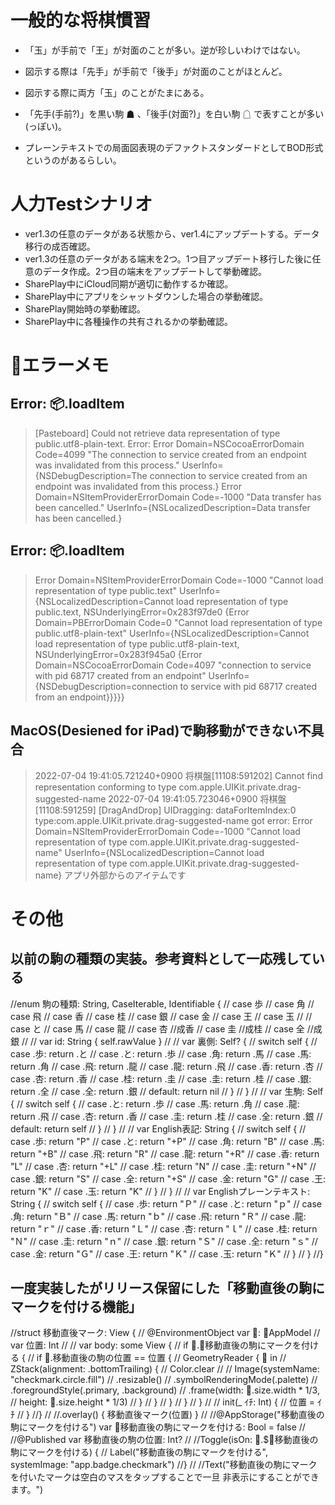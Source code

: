 一般的な将棋慣習
================
- 「玉」が手前で「王」が対面のことが多い。逆が珍しいわけではない。

- 図示する際は「先手」が手前で「後手」が対面のことがほとんど。

- 図示する際に両方「玉」のことがたまにある。

- 「先手(手前?)」を黒い駒 ☗ 、「後手(対面?)」を白い駒 ☖ で表すことが多い(っぽい)。

- プレーンテキストでの局面図表現のデファクトスタンダードとしてBOD形式というのがあるらしい。


人力Testシナリオ
==================
- ver1.3の任意のデータがある状態から、ver1.4にアップデートする。データ移行の成否確認。
- ver1.3の任意のデータがある端末を2つ。1つ目アップデート移行した後に任意のデータ作成。2つ目の端末をアップデートして挙動確認。
- SharePlay中にiCloud同期が適切に動作するか確認。
- SharePlay中にアプリをシャットダウンした場合の挙動確認。
- SharePlay開始時の挙動確認。
- SharePlay中に各種操作の共有されるかの挙動確認。


🚨エラーメモ
==============

Error: 📦.loadItem
---------------------------------------------
> [Pasteboard] Could not retrieve data representation of type public.utf8-plain-text. Error: Error Domain=NSCocoaErrorDomain Code=4099 "The connection to service created from an endpoint was invalidated from this process." UserInfo={NSDebugDescription=The connection to service created from an endpoint was invalidated from this process.}
> Error Domain=NSItemProviderErrorDomain Code=-1000 "Data transfer has been cancelled." UserInfo={NSLocalizedDescription=Data transfer has been cancelled.}

Error: 📦.loadItem
---------------------------
> Error Domain=NSItemProviderErrorDomain Code=-1000 "Cannot load representation of type public.text" UserInfo={NSLocalizedDescription=Cannot load representation of type public.text, NSUnderlyingError=0x283f97de0 {Error Domain=PBErrorDomain Code=0 "Cannot load representation of type public.utf8-plain-text" UserInfo={NSLocalizedDescription=Cannot load representation of type public.utf8-plain-text, NSUnderlyingError=0x283f945a0 {Error Domain=NSCocoaErrorDomain Code=4097 "connection to service with pid 68717 created from an endpoint" UserInfo={NSDebugDescription=connection to service with pid 68717 created from an endpoint}}}}}

MacOS(Desiened for iPad)で駒移動ができない不具合
--------------------------------------------------
> 2022-07-04 19:41:05.721240+0900 将棋盤[11108:591202] Cannot find representation conforming to type com.apple.UIKit.private.drag-suggested-name
> 2022-07-04 19:41:05.723046+0900 将棋盤[11108:591259] [DragAndDrop] UIDragging: dataForItemIndex:0 type:com.apple.UIKit.private.drag-suggested-name got error: Error Domain=NSItemProviderErrorDomain Code=-1000 "Cannot load representation of type com.apple.UIKit.private.drag-suggested-name" UserInfo={NSLocalizedDescription=Cannot load representation of type com.apple.UIKit.private.drag-suggested-name}
> アプリ外部からのアイテムです


その他
============

以前の駒の種類の実装。参考資料として一応残している
-------------------------------------------
//enum 駒の種類: String, CaseIterable, Identifiable {
//    case 歩
//    case 角
//    case 飛
//    case 香
//    case 桂
//    case 銀
//    case 金
//    case 王
//    case 玉
//
//    case と
//    case 馬
//    case 龍
//    case 杏 //成香
//    case 圭 //成桂
//    case 全 //成銀
//
//    var id: String { self.rawValue }
//
//    var 裏側: Self? {
//        switch self {
//        case .歩: return .と
//        case .と: return .歩
//        case .角: return .馬
//        case .馬: return .角
//        case .飛: return .龍
//        case .龍: return .飛
//        case .香: return .杏
//        case .杏: return .香
//        case .桂: return .圭
//        case .圭: return .桂
//        case .銀: return .全
//        case .全: return .銀
//        default: return nil
//        }
//    }
//
//    var 生駒: Self {
//        switch self {
//        case .と: return .歩
//        case .馬: return .角
//        case .龍: return .飛
//        case .杏: return .香
//        case .圭: return .桂
//        case .全: return .銀
//        default: return self
//        }
//    }
//
//    var English表記: String {
//        switch self {
//        case .歩: return "P"
//        case .と: return "+P"
//        case .角: return "B"
//        case .馬: return "+B"
//        case .飛: return "R"
//        case .龍: return "+R"
//        case .香: return "L"
//        case .杏: return "+L"
//        case .桂: return "N"
//        case .圭: return "+N"
//        case .銀: return "S"
//        case .全: return "+S"
//        case .金: return "G"
//        case .王: return "K"
//        case .玉: return "K"
//        }
//    }
//
//    var Englishプレーンテキスト: String {
//        switch self {
//        case .歩: return "Ｐ"
//        case .と: return "ｐ"
//        case .角: return "Ｂ"
//        case .馬: return "ｂ"
//        case .飛: return "Ｒ"
//        case .龍: return "ｒ"
//        case .香: return "Ｌ"
//        case .杏: return "ｌ"
//        case .桂: return "Ｎ"
//        case .圭: return "ｎ"
//        case .銀: return "Ｓ"
//        case .全: return "ｓ"
//        case .金: return "Ｇ"
//        case .王: return "Ｋ"
//        case .玉: return "Ｋ"
//        }
//    }
//}


一度実装したがリリース保留にした「移動直後の駒にマークを付ける機能」
--------------------------------------------------------
//struct 移動直後マーク: View {
//    @EnvironmentObject var 📱: 📱AppModel
//    var 位置: Int
//
//    var body: some View {
//        if 📱.🚩移動直後の駒にマークを付ける {
//            if 📱.移動直後の駒の位置 == 位置 {
//                GeometryReader { 📐 in
//                    ZStack(alignment: .bottomTrailing) {
//                        Color.clear
//
//                        Image(systemName: "checkmark.circle.fill")
//                            .resizable()
//                            .symbolRenderingMode(.palette)
//                            .foregroundStyle(.primary, .background)
//                            .frame(width: 📐.size.width * 1/3,
//                                   height: 📐.size.height * 1/3)
//                    }
//                }
//            }
//        }
//    }
//
//    init(_ ｲﾁ: Int) {
//        位置 = ｲﾁ
//    }
//}
//
//.overlay() { 移動直後マーク(位置) }
//
//@AppStorage("移動直後の駒にマークを付ける") var 🚩移動直後の駒にマークを付ける: Bool = false
//
//@Published var 移動直後の駒の位置: Int?
//
//Toggle(isOn: 📱.$🚩移動直後の駒にマークを付ける) {
//    Label("移動直後の駒にマークを付ける", systemImage: "app.badge.checkmark")
//}
//
//Text("移動直後の駒にマークを付いたマークは空白のマスをタップすることで一旦 非表示にすることができます。")

